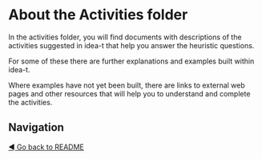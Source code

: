 # About the Activities folder

In the activities folder, you will find documents with descriptions of the activities suggested in idea-t that help you answer the heuristic questions.

For some of these there are further explanations and examples built within idea-t.

Where examples have not yet been built, there are links to external web pages and other resources that will help you to understand and complete the activities.


## Navigation

[◄ Go back to README](../README.md)
